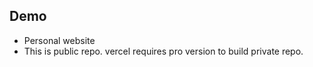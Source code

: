 
## Demo

- Personal website
- This is public repo. vercel requires pro version to build private repo.